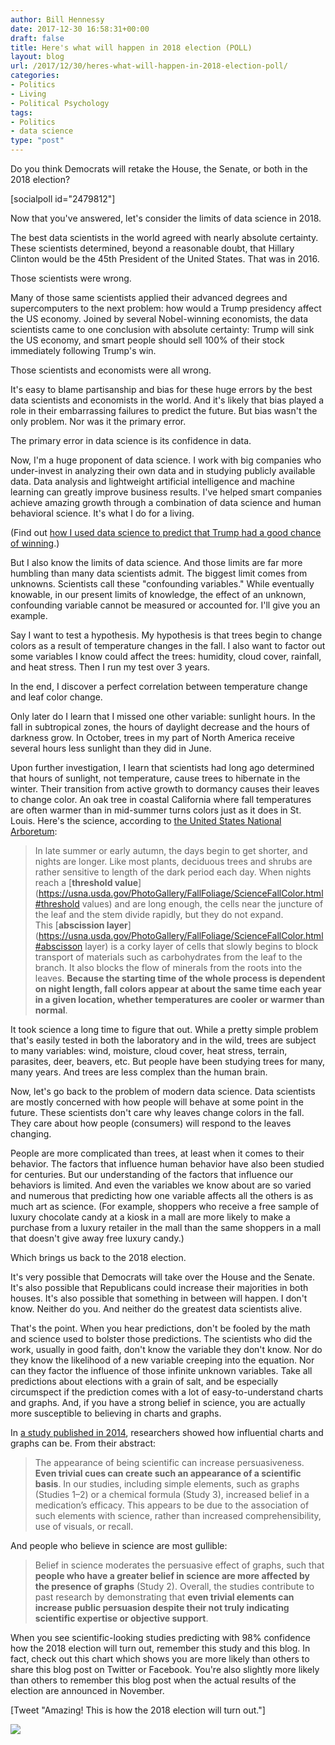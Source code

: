 ```yaml
---
author: Bill Hennessy
date: 2017-12-30 16:58:31+00:00
draft: false
title: Here's what will happen in 2018 election (POLL)
layout: blog
url: /2017/12/30/heres-what-will-happen-in-2018-election-poll/
categories:
- Politics
- Living
- Political Psychology
tags:
- Politics
- data science
type: "post"
---
```


Do you think Democrats will retake the House, the Senate, or both in the 2018 election?

[socialpoll id="2479812"]

Now that you've answered, let's consider the limits of data science in 2018.

The best data scientists in the world agreed with nearly absolute certainty. These scientists determined, beyond a reasonable doubt, that Hillary Clinton would be the 45th President of the United States. That was in 2016.

Those scientists were wrong.

Many of those same scientists applied their advanced degrees and supercomputers to the next problem: how would a Trump presidency affect the US economy. Joined by several Nobel-winning economists, the data scientists came to one conclusion with absolute certainty: Trump will sink the US economy, and smart people should sell 100% of their stock immediately following Trump's win.

Those scientists and economists were all wrong.

It's easy to blame partisanship and bias for these huge errors by the best data scientists and economists in the world. And it's likely that bias played a role in their embarrassing failures to predict the future. But bias wasn't the only problem. Nor was it the primary error.

The primary error in data science is its confidence in data.

Now, I'm a huge proponent of data science. I work with big companies who under-invest in analyzing their own data and in studying publicly available data. Data analysis and lightweight artificial intelligence and machine learning can greatly improve business results. I've helped smart companies achieve amazing growth through a combination of data science and human behavioral science. It's what I do for a living.

(Find out [how I used data science to predict that Trump had a good chance of winning](https://hennessysview.com/2015/12/22/party-like-its-1992/).)

But I also know the limits of data science. And those limits are far more humbling than many data scientists admit. The biggest limit comes from unknowns. Scientists call these "confounding variables." While eventually knowable, in our present limits of knowledge, the effect of an unknown, confounding variable cannot be measured or accounted for. I'll give you an example.

Say I want to test a hypothesis. My hypothesis is that trees begin to change colors as a result of temperature changes in the fall. I also want to factor out some variables I know could affect the trees: humidity, cloud cover, rainfall, and heat stress. Then I run my test over 3 years.

In the end, I discover a perfect correlation between temperature change and leaf color change.

Only later do I learn that I missed one other variable: sunlight hours. In the fall in subtropical zones, the hours of daylight decrease and the hours of darkness grow. In October, trees in my part of North America receive several hours less sunlight than they did in June.

Upon further investigation, I learn that scientists had long ago determined that hours of sunlight, not temperature, cause trees to hibernate in the winter. Their transition from active growth to dormancy causes their leaves to change color. An oak tree in coastal California where fall temperatures are often warmer than in mid-summer turns colors just as it does in St. Louis. Here's the science, according to [the United States National Arboretum](https://usna.usda.gov/PhotoGallery/FallFoliage/ScienceFallColor.html):



> In late summer or early autumn, the days begin to get shorter, and nights are longer. Like most plants, deciduous trees and shrubs are rather sensitive to length of the dark period each day. When nights reach a [**threshold value**](https://usna.usda.gov/PhotoGallery/FallFoliage/ScienceFallColor.html#threshold values) and are long enough, the cells near the juncture of the leaf and the stem divide rapidly, but they do not expand. This [**abscission layer**](https://usna.usda.gov/PhotoGallery/FallFoliage/ScienceFallColor.html#abscisson layer) is a corky layer of cells that slowly begins to block transport of materials such as carbohydrates from the leaf to the branch. It also blocks the flow of minerals from the roots into the leaves. **Because the starting time of the whole process is dependent on night length, fall colors appear at about the same time each year in a given location, whether temperatures are cooler or warmer than normal**.



It took science a long time to figure that out. While a pretty simple problem that's easily tested in both the laboratory and in the wild, trees are subject to many variables: wind, moisture, cloud cover, heat stress, terrain, parasites, deer, beavers, etc. But people have been studying trees for many, many years. And trees are less complex than the human brain.

Now, let's go back to the problem of modern data science. Data scientists are mostly concerned with how people will behave at some point in the future. These scientists don't care why leaves change colors in the fall. They care about how people (consumers) will respond to the leaves changing.

People are more complicated than trees, at least when it comes to their behavior. The factors that influence human behavior have also been studied for centuries. But our understanding of the factors that influence our behaviors is limited. And even the variables we know about are so varied and numerous that predicting how one variable affects all the others is as much art as science. (For example, shoppers who receive a free sample of luxury chocolate candy at a kiosk in a mall are more likely to make a purchase from a luxury retailer in the mall than the same shoppers in a mall that doesn't give away free luxury candy.)

Which brings us back to the 2018 election.

It's very possible that Democrats will take over the House and the Senate. It's also possible that Republicans could increase their majorities in both houses. It's also possible that something in between will happen. I don't know. Neither do you. And neither do the greatest data scientists alive.

That's the point. When you hear predictions, don't be fooled by the math and science used to bolster those predictions. The scientists who did the work, usually in good faith, don't know the variable they don't know. Nor do they know the likelihood of a new variable creeping into the equation. Nor can they factor the influence of those infinite unknown variables. Take all predictions about elections with a grain of salt, and be especially circumspect if the prediction comes with a lot of easy-to-understand charts and graphs. And, if you have a strong belief in science, you are actually more susceptible to believing in charts and graphs.

In [a study published in 2014](https://journals.sagepub.com/doi/pdf/10.1177/0963662514549688), researchers showed how influential charts and graphs can be. From their abstract:



> The appearance of being scientific can increase persuasiveness. **Even trivial cues can create such an appearance of a scientific basis**. In our studies, including simple elements, such as graphs (Studies 1–2) or a chemical formula (Study 3), increased belief in a medication’s efficacy. This appears to be due to the association of such elements with science, rather than increased comprehensibility, use of visuals, or recall.



And people who believe in science are most gullible:



> Belief in science moderates the persuasive effect of graphs, such that **people who have a greater belief in science are more affected by the presence of graphs** (Study 2). Overall, the studies contribute to past research by demonstrating that **even trivial elements can increase public persuasion despite their not truly indicating scientific expertise or objective support**.



When you see scientific-looking studies predicting with 98% confidence how the 2018 election will turn out, remember this study and this blog. In fact, check out this chart which shows you are more likely than others to share this blog post on Twitter or Facebook. You're also slightly more likely than others to remember this blog post when the actual results of the election are announced in November.

[Tweet "Amazing! This is how the 2018 election will turn out."]

![](https://hennessysview.com/wp-content/uploads/2017/12/Screen-Shot-2017-12-30-at-10.44.51-AM.png)

